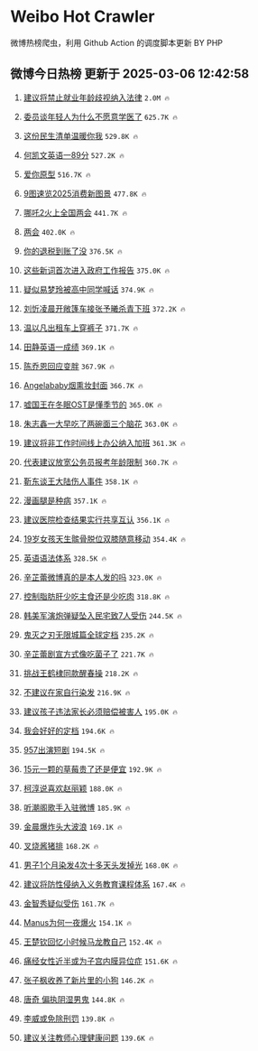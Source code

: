 # Weibo Hot Crawler 



微博热榜爬虫，利用 Github Action 的调度脚本更新 BY PHP 


## 微博今日热榜 更新于 2025-03-06 12:42:58 
1. [建议将禁止就业年龄歧视纳入法律](https://s.weibo.com/weibo?q=%23%E5%BB%BA%E8%AE%AE%E5%B0%86%E7%A6%81%E6%AD%A2%E5%B0%B1%E4%B8%9A%E5%B9%B4%E9%BE%84%E6%AD%A7%E8%A7%86%E7%BA%B3%E5%85%A5%E6%B3%95%E5%BE%8B%23&t=31&band_rank=1&Refer=top) `2.0M 🔥` 

1. [委员谈年轻人为什么不愿意学医了](https://s.weibo.com/weibo?q=%23%E5%A7%94%E5%91%98%E8%B0%88%E5%B9%B4%E8%BD%BB%E4%BA%BA%E4%B8%BA%E4%BB%80%E4%B9%88%E4%B8%8D%E6%84%BF%E6%84%8F%E5%AD%A6%E5%8C%BB%E4%BA%86%23&t=31&band_rank=2&Refer=top) `625.7K 🔥` 

1. [这份民生清单温暖你我](https://s.weibo.com/weibo?q=%23%E8%BF%99%E4%BB%BD%E6%B0%91%E7%94%9F%E6%B8%85%E5%8D%95%E6%B8%A9%E6%9A%96%E4%BD%A0%E6%88%91%23&t=31&band_rank=3&Refer=top) `529.8K 🔥` 

1. [何凯文英语一89分](https://s.weibo.com/weibo?q=%E4%BD%95%E5%87%AF%E6%96%87%E8%8B%B1%E8%AF%AD%E4%B8%8089%E5%88%86&t=31&band_rank=4&Refer=top) `527.2K 🔥` 

1. [爱你原型](https://s.weibo.com/weibo?q=%E7%88%B1%E4%BD%A0%E5%8E%9F%E5%9E%8B&t=31&band_rank=5&Refer=top) `516.7K 🔥` 

1. [9图速览2025消费新图景](https://s.weibo.com/weibo?q=%239%E5%9B%BE%E9%80%9F%E8%A7%882025%E6%B6%88%E8%B4%B9%E6%96%B0%E5%9B%BE%E6%99%AF%23&t=31&band_rank=6&Refer=top) `477.8K 🔥` 

1. [哪吒2火上全国两会](https://s.weibo.com/weibo?q=%23%E5%93%AA%E5%90%922%E7%81%AB%E4%B8%8A%E5%85%A8%E5%9B%BD%E4%B8%A4%E4%BC%9A%23&t=31&band_rank=7&Refer=top) `441.7K 🔥` 

1. [两会](https://s.weibo.com/weibo?q=%23%E4%B8%A4%E4%BC%9A%23&t=31&band_rank=8&Refer=top) `402.0K 🔥` 

1. [你的退税到账了没](https://s.weibo.com/weibo?q=%23%E4%BD%A0%E7%9A%84%E9%80%80%E7%A8%8E%E5%88%B0%E8%B4%A6%E4%BA%86%E6%B2%A1%23&t=31&band_rank=9&Refer=top) `376.5K 🔥` 

1. [这些新词首次进入政府工作报告](https://s.weibo.com/weibo?q=%23%E8%BF%99%E4%BA%9B%E6%96%B0%E8%AF%8D%E9%A6%96%E6%AC%A1%E8%BF%9B%E5%85%A5%E6%94%BF%E5%BA%9C%E5%B7%A5%E4%BD%9C%E6%8A%A5%E5%91%8A%23&t=31&band_rank=10&Refer=top) `375.0K 🔥` 

1. [疑似易梦玲被高中同学喊话](https://s.weibo.com/weibo?q=%23%E7%96%91%E4%BC%BC%E6%98%93%E6%A2%A6%E7%8E%B2%E8%A2%AB%E9%AB%98%E4%B8%AD%E5%90%8C%E5%AD%A6%E5%96%8A%E8%AF%9D%23&t=31&band_rank=11&Refer=top) `374.9K 🔥` 

1. [刘忻凌晨开敞篷车接张予曦杀青下班](https://s.weibo.com/weibo?q=%23%E5%88%98%E5%BF%BB%E5%87%8C%E6%99%A8%E5%BC%80%E6%95%9E%E7%AF%B7%E8%BD%A6%E6%8E%A5%E5%BC%A0%E4%BA%88%E6%9B%A6%E6%9D%80%E9%9D%92%E4%B8%8B%E7%8F%AD%23&t=31&band_rank=12&Refer=top) `372.2K 🔥` 

1. [温以凡出租车上穿裤子](https://s.weibo.com/weibo?q=%E6%B8%A9%E4%BB%A5%E5%87%A1%E5%87%BA%E7%A7%9F%E8%BD%A6%E4%B8%8A%E7%A9%BF%E8%A3%A4%E5%AD%90&t=31&band_rank=13&Refer=top) `371.7K 🔥` 

1. [田静英语一成绩](https://s.weibo.com/weibo?q=%23%E7%94%B0%E9%9D%99%E8%8B%B1%E8%AF%AD%E4%B8%80%E6%88%90%E7%BB%A9%23&t=31&band_rank=14&Refer=top) `369.1K 🔥` 

1. [陈乔恩回应变胖](https://s.weibo.com/weibo?q=%23%E9%99%88%E4%B9%94%E6%81%A9%E5%9B%9E%E5%BA%94%E5%8F%98%E8%83%96%23&t=31&band_rank=15&Refer=top) `367.9K 🔥` 

1. [Angelababy烟熏妆封面](https://s.weibo.com/weibo?q=%23Angelababy%E7%83%9F%E7%86%8F%E5%A6%86%E5%B0%81%E9%9D%A2%23&t=31&band_rank=16&Refer=top) `366.7K 🔥` 

1. [嘘国王在冬眠OST是懂季节的](https://s.weibo.com/weibo?q=%23%E5%98%98%E5%9B%BD%E7%8E%8B%E5%9C%A8%E5%86%AC%E7%9C%A0OST%E6%98%AF%E6%87%82%E5%AD%A3%E8%8A%82%E7%9A%84%23&t=31&band_rank=17&Refer=top) `365.0K 🔥` 

1. [朱志鑫一大早吃了两碗面三个脑花](https://s.weibo.com/weibo?q=%E6%9C%B1%E5%BF%97%E9%91%AB%E4%B8%80%E5%A4%A7%E6%97%A9%E5%90%83%E4%BA%86%E4%B8%A4%E7%A2%97%E9%9D%A2%E4%B8%89%E4%B8%AA%E8%84%91%E8%8A%B1&t=31&band_rank=18&Refer=top) `363.0K 🔥` 

1. [建议将非工作时间线上办公纳入加班](https://s.weibo.com/weibo?q=%23%E5%BB%BA%E8%AE%AE%E5%B0%86%E9%9D%9E%E5%B7%A5%E4%BD%9C%E6%97%B6%E9%97%B4%E7%BA%BF%E4%B8%8A%E5%8A%9E%E5%85%AC%E7%BA%B3%E5%85%A5%E5%8A%A0%E7%8F%AD%23&t=31&band_rank=19&Refer=top) `361.3K 🔥` 

1. [代表建议放宽公务员报考年龄限制](https://s.weibo.com/weibo?q=%23%E4%BB%A3%E8%A1%A8%E5%BB%BA%E8%AE%AE%E6%94%BE%E5%AE%BD%E5%85%AC%E5%8A%A1%E5%91%98%E6%8A%A5%E8%80%83%E5%B9%B4%E9%BE%84%E9%99%90%E5%88%B6%23&t=31&band_rank=20&Refer=top) `360.7K 🔥` 

1. [靳东谈王大陆伤人事件](https://s.weibo.com/weibo?q=%23%E9%9D%B3%E4%B8%9C%E8%B0%88%E7%8E%8B%E5%A4%A7%E9%99%86%E4%BC%A4%E4%BA%BA%E4%BA%8B%E4%BB%B6%23&t=31&band_rank=21&Refer=top) `358.1K 🔥` 

1. [漫画腿是种病](https://s.weibo.com/weibo?q=%23%E6%BC%AB%E7%94%BB%E8%85%BF%E6%98%AF%E7%A7%8D%E7%97%85%23&t=31&band_rank=22&Refer=top) `357.1K 🔥` 

1. [建议医院检查结果实行共享互认](https://s.weibo.com/weibo?q=%23%E5%BB%BA%E8%AE%AE%E5%8C%BB%E9%99%A2%E6%A3%80%E6%9F%A5%E7%BB%93%E6%9E%9C%E5%AE%9E%E8%A1%8C%E5%85%B1%E4%BA%AB%E4%BA%92%E8%AE%A4%23&t=31&band_rank=23&Refer=top) `356.1K 🔥` 

1. [19岁女孩天生髌骨脱位双膝随意移动](https://s.weibo.com/weibo?q=%2319%E5%B2%81%E5%A5%B3%E5%AD%A9%E5%A4%A9%E7%94%9F%E9%AB%8C%E9%AA%A8%E8%84%B1%E4%BD%8D%E5%8F%8C%E8%86%9D%E9%9A%8F%E6%84%8F%E7%A7%BB%E5%8A%A8%23&t=31&band_rank=24&Refer=top) `354.4K 🔥` 

1. [英语语法体系](https://s.weibo.com/weibo?q=%E8%8B%B1%E8%AF%AD%E8%AF%AD%E6%B3%95%E4%BD%93%E7%B3%BB&t=31&band_rank=25&Refer=top) `328.5K 🔥` 

1. [辛芷蕾微博真的是本人发的吗](https://s.weibo.com/weibo?q=%E8%BE%9B%E8%8A%B7%E8%95%BE%E5%BE%AE%E5%8D%9A%E7%9C%9F%E7%9A%84%E6%98%AF%E6%9C%AC%E4%BA%BA%E5%8F%91%E7%9A%84%E5%90%97&t=31&band_rank=26&Refer=top) `323.0K 🔥` 

1. [控制脂肪肝少吃主食还是少吃肉](https://s.weibo.com/weibo?q=%23%E6%8E%A7%E5%88%B6%E8%84%82%E8%82%AA%E8%82%9D%E5%B0%91%E5%90%83%E4%B8%BB%E9%A3%9F%E8%BF%98%E6%98%AF%E5%B0%91%E5%90%83%E8%82%89%23&t=31&band_rank=27&Refer=top) `318.8K 🔥` 

1. [韩美军演炮弹疑坠入民宅致7人受伤](https://s.weibo.com/weibo?q=%23%E9%9F%A9%E7%BE%8E%E5%86%9B%E6%BC%94%E7%82%AE%E5%BC%B9%E7%96%91%E5%9D%A0%E5%85%A5%E6%B0%91%E5%AE%85%E8%87%B47%E4%BA%BA%E5%8F%97%E4%BC%A4%23&t=31&band_rank=28&Refer=top) `244.5K 🔥` 

1. [鬼灭之刃无限城篇全球定档](https://s.weibo.com/weibo?q=%E9%AC%BC%E7%81%AD%E4%B9%8B%E5%88%83%E6%97%A0%E9%99%90%E5%9F%8E%E7%AF%87%E5%85%A8%E7%90%83%E5%AE%9A%E6%A1%A3&t=31&band_rank=29&Refer=top) `235.2K 🔥` 

1. [辛芷蕾剧宣方式像吃菌子了](https://s.weibo.com/weibo?q=%E8%BE%9B%E8%8A%B7%E8%95%BE%E5%89%A7%E5%AE%A3%E6%96%B9%E5%BC%8F%E5%83%8F%E5%90%83%E8%8F%8C%E5%AD%90%E4%BA%86&t=31&band_rank=30&Refer=top) `221.7K 🔥` 

1. [挑战王鹤棣同款醒春操](https://s.weibo.com/weibo?q=%23%E6%8C%91%E6%88%98%E7%8E%8B%E9%B9%A4%E6%A3%A3%E5%90%8C%E6%AC%BE%E9%86%92%E6%98%A5%E6%93%8D%23&t=31&band_rank=31&Refer=top) `218.2K 🔥` 

1. [不建议在家自行染发](https://s.weibo.com/weibo?q=%23%E4%B8%8D%E5%BB%BA%E8%AE%AE%E5%9C%A8%E5%AE%B6%E8%87%AA%E8%A1%8C%E6%9F%93%E5%8F%91%23&t=31&band_rank=32&Refer=top) `216.9K 🔥` 

1. [建议孩子违法家长必须赔偿被害人](https://s.weibo.com/weibo?q=%23%E5%BB%BA%E8%AE%AE%E5%AD%A9%E5%AD%90%E8%BF%9D%E6%B3%95%E5%AE%B6%E9%95%BF%E5%BF%85%E9%A1%BB%E8%B5%94%E5%81%BF%E8%A2%AB%E5%AE%B3%E4%BA%BA%23&t=31&band_rank=33&Refer=top) `195.0K 🔥` 

1. [我会好好的定档](https://s.weibo.com/weibo?q=%23%E6%88%91%E4%BC%9A%E5%A5%BD%E5%A5%BD%E7%9A%84%E5%AE%9A%E6%A1%A3%23&t=31&band_rank=34&Refer=top) `194.6K 🔥` 

1. [957出演短剧](https://s.weibo.com/weibo?q=%23957%E5%87%BA%E6%BC%94%E7%9F%AD%E5%89%A7%23&t=31&band_rank=35&Refer=top) `194.5K 🔥` 

1. [15元一颗的草莓贵了还是便宜](https://s.weibo.com/weibo?q=%2315%E5%85%83%E4%B8%80%E9%A2%97%E7%9A%84%E8%8D%89%E8%8E%93%E8%B4%B5%E4%BA%86%E8%BF%98%E6%98%AF%E4%BE%BF%E5%AE%9C%23&t=31&band_rank=36&Refer=top) `192.9K 🔥` 

1. [柯淳说喜欢赵丽颖](https://s.weibo.com/weibo?q=%23%E6%9F%AF%E6%B7%B3%E8%AF%B4%E5%96%9C%E6%AC%A2%E8%B5%B5%E4%B8%BD%E9%A2%96%23&t=31&band_rank=37&Refer=top) `188.0K 🔥` 

1. [听潮阁歌手入驻微博](https://s.weibo.com/weibo?q=%23%E5%90%AC%E6%BD%AE%E9%98%81%E6%AD%8C%E6%89%8B%E5%85%A5%E9%A9%BB%E5%BE%AE%E5%8D%9A%23&t=31&band_rank=38&Refer=top) `185.9K 🔥` 

1. [金晨爆炸头大波浪](https://s.weibo.com/weibo?q=%E9%87%91%E6%99%A8%E7%88%86%E7%82%B8%E5%A4%B4%E5%A4%A7%E6%B3%A2%E6%B5%AA&t=31&band_rank=39&Refer=top) `169.1K 🔥` 

1. [叉烧酱猪排](https://s.weibo.com/weibo?q=%E5%8F%89%E7%83%A7%E9%85%B1%E7%8C%AA%E6%8E%92&t=31&band_rank=40&Refer=top) `168.2K 🔥` 

1. [男子1个月染发4次十多天头发掉光](https://s.weibo.com/weibo?q=%23%E7%94%B7%E5%AD%901%E4%B8%AA%E6%9C%88%E6%9F%93%E5%8F%914%E6%AC%A1%E5%8D%81%E5%A4%9A%E5%A4%A9%E5%A4%B4%E5%8F%91%E6%8E%89%E5%85%89%23&t=31&band_rank=41&Refer=top) `168.0K 🔥` 

1. [建议将防性侵纳入义务教育课程体系](https://s.weibo.com/weibo?q=%23%E5%BB%BA%E8%AE%AE%E5%B0%86%E9%98%B2%E6%80%A7%E4%BE%B5%E7%BA%B3%E5%85%A5%E4%B9%89%E5%8A%A1%E6%95%99%E8%82%B2%E8%AF%BE%E7%A8%8B%E4%BD%93%E7%B3%BB%23&t=31&band_rank=42&Refer=top) `167.4K 🔥` 

1. [金智秀疑似受伤](https://s.weibo.com/weibo?q=%23%E9%87%91%E6%99%BA%E7%A7%80%E7%96%91%E4%BC%BC%E5%8F%97%E4%BC%A4%23&t=31&band_rank=43&Refer=top) `161.7K 🔥` 

1. [Manus为何一夜爆火](https://s.weibo.com/weibo?q=%23Manus%E4%B8%BA%E4%BD%95%E4%B8%80%E5%A4%9C%E7%88%86%E7%81%AB%23&t=31&band_rank=44&Refer=top) `154.1K 🔥` 

1. [王楚钦回忆小时候马龙教自己](https://s.weibo.com/weibo?q=%23%E7%8E%8B%E6%A5%9A%E9%92%A6%E5%9B%9E%E5%BF%86%E5%B0%8F%E6%97%B6%E5%80%99%E9%A9%AC%E9%BE%99%E6%95%99%E8%87%AA%E5%B7%B1%23&t=31&band_rank=45&Refer=top) `152.4K 🔥` 

1. [痛经女性近半或为子宫内膜异位症](https://s.weibo.com/weibo?q=%23%E7%97%9B%E7%BB%8F%E5%A5%B3%E6%80%A7%E8%BF%91%E5%8D%8A%E6%88%96%E4%B8%BA%E5%AD%90%E5%AE%AB%E5%86%85%E8%86%9C%E5%BC%82%E4%BD%8D%E7%97%87%23&t=31&band_rank=46&Refer=top) `151.6K 🔥` 

1. [张子枫收养了新片里的小狗](https://s.weibo.com/weibo?q=%23%E5%BC%A0%E5%AD%90%E6%9E%AB%E6%94%B6%E5%85%BB%E4%BA%86%E6%96%B0%E7%89%87%E9%87%8C%E7%9A%84%E5%B0%8F%E7%8B%97%23&t=31&band_rank=47&Refer=top) `146.2K 🔥` 

1. [唐奇 偏执阴湿男鬼](https://s.weibo.com/weibo?q=%E5%94%90%E5%A5%87%20%E5%81%8F%E6%89%A7%E9%98%B4%E6%B9%BF%E7%94%B7%E9%AC%BC&t=31&band_rank=48&Refer=top) `144.8K 🔥` 

1. [李威或免除刑罚](https://s.weibo.com/weibo?q=%23%E6%9D%8E%E5%A8%81%E6%88%96%E5%85%8D%E9%99%A4%E5%88%91%E7%BD%9A%23&t=31&band_rank=49&Refer=top) `139.8K 🔥` 

1. [建议关注教师心理健康问题](https://s.weibo.com/weibo?q=%23%E5%BB%BA%E8%AE%AE%E5%85%B3%E6%B3%A8%E6%95%99%E5%B8%88%E5%BF%83%E7%90%86%E5%81%A5%E5%BA%B7%E9%97%AE%E9%A2%98%23&t=31&band_rank=50&Refer=top) `139.6K 🔥` 

